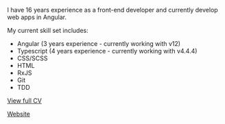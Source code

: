 I have 16 years experience as a front-end developer and currently develop web apps in Angular.

My current skill set includes:

- Angular (3 years experience - currently working with v12)
- Typescript (4 years experience - currently working with v4.4.4)
- CSS/SCSS
- HTML
- RxJS
- Git
- TDD

[View full CV](https://docs.google.com/document/d/1mF6q1800kQuNBG2CP5WxcNtqtLIbQTqwSTxHeV0xB6w/edit?usp=sharing)

[Website](http://jamesrobb.com)
